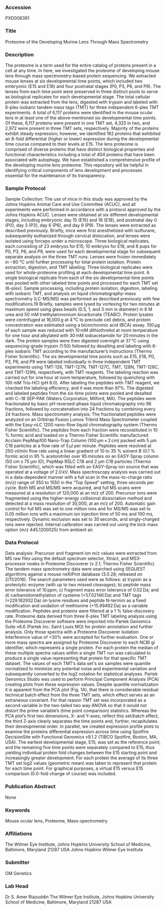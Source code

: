 ### Accession
PXD006381

### Title
Proteome of the Developing Murine Lens Through Mass Spectrometry

### Description
The proteome is a term used for the entire catalog of proteins present in a cell at any time. In here, we investigated the proteome of developing mouse lens through mass spectrometry-based protein sequencing. We extracted mouse lenses at six developmental time points, which included two embryonic (E15 and E18) and four postnatal stages (P0, P3, P6, and P9). The lenses from each time point were preserved in three distinct pools to serve as biological replicates for each developmental stage. The total cellular protein was extracted from the lens, digested with trypsin and labeled with 6-plex isobaric tandem mass tags (TMT) for three independent 6-plex TMT experiments. A total of 6,117 proteins were identified in the mouse ocular lens in at least one of the above-mentioned six developmental time points. Of these, 6,117 proteins were present in one TMT set, 4,325 in two, and 2,972 were present in three TMT sets, respectively. Majority of the proteins exhibit steady expression; however, we identified 162 proteins that exhibited an 8-fold differential (higher or lower) expression during the developmental time course compared to their levels at E15. The lens proteome is comprised of diverse proteins that have distinct biological properties and functional characteristics including a total of 404 proteins that have been associated with autophagy. We have established a comprehensive profile of the developing murine lens proteome. This repository will be helpful in identifying critical components of lens development and processes essential for the maintenance of its transparency.

### Sample Protocol
Sample Collection: The use of mice in this study was approved by the Johns Hopkins Animal Care and Use Committee (ACUC), and all experiments were performed in accordance with a protocol approved by the Johns Hopkins ACUC. Lenses were obtained at six different developmental stages, including embryonic day 15 (E15) and 18 (E18), and postnatal day 0 (P0), day 3 (P3), day 6 (P6), and day 9 (P9). The lenses were extracted as described previously. Briefly, mice were first anesthetized with isoflurane, subsequently euthanized through cervical dislocation, and lenses were isolated using forceps under a microscope. Three biological replicates, each consisting of 23 embryos for E15, 10 embryos for E18, and 8 pups for P0, P3, P6, and P9, were used for each developmental stage for subsequent separate analysis on the three TMT runs. Lenses were frozen immediately in −80 °C until further processing for total protein isolation.  Protein extraction, digestion, and TMT labeling: Three biological replicates were used for whole-proteome profiling at each developmental time point. A single biological replicate from each of the six developmental time points was pooled with other labeled time points and processed for each TMT set (6-plex). Sample processing, including protein isolation, digestion, labeling with isobaric TMT, and analysis on liquid chromatography–mass spectrometry (LC-MS/MS) was performed as described previously with few modifications.19 Briefly, samples were lysed by vortexing for two minutes at maximum speed using glass beads (0.5, 1, and 3 mm in diameter) in 8 M urea and 50 mM triethylammonium bicarbonate (TEABC). Protein lysates were centrifuged at 16,000 g at 4 °C to preclude cell debris, and protein concentration was estimated using a bicinchoninic acid (BCA) assay. 100 µg of each sample was reduced with 10 mM dithiothreitol at room temperature for one hour and alkylated with 30 mM iodoacetamide for 20 minutes in the dark. The protein samples were then digested overnight at 37 °C using sequencing-grade trypsin (1:50) followed by desalting and labeling with 6-plex isobaric TMT according to the manufacturer’s instructions (Thermo Fisher Scientific). The six developmental time points such as E15, E18, P0, P3, P6, and P9 were labeled individually in three independent TMT experiments using TMT-126, TMT-127N, TMT-127C, TMT, 128N, TMT-128C, and TMT-129N, respectively, with TMT reagents. The labeling reaction was carried out for one hour at room temperature, followed by quenching with 100 mM Tris-HCl (pH 8.0). After labeling the peptides with TMT reagent, we checked the labeling efficiency, and it was more than 97%. The digested and labeled peptides from the six-time points were pooled and desalted with C¬18 SEP-PAK (Waters Corporation, Milford, MA). The peptides were fractionated by basic pH reversed-phase liquid chromatography into 96 fractions, followed by concatenation into 24 fractions by combining every 24 fractions.   Mass spectrometry analysis: The fractionated peptides were analyzed on an Orbitrap Fusion Lumos Tribrid Mass Spectrometer coupled with the Easy-nLC 1200 nano-flow liquid chromatography system (Thermo Fisher Scientific). The peptides from each fraction were reconstituted in 10 % formic acid and loaded on a Thermo Fisher Scientific manufactured Acclaim PepMap100 Nano-Trap Column (100 μm × 2 cm) packed with 5 μm C18 particles at a flow rate of 5 μl per minute. Peptides were resolved at 250-nl/min flow rate using a linear gradient of 10 to 35 % solvent B (0.1 % formic acid in 95 % acetonitrile) over 95 minutes on an EASY-Spray column (50 cm x 75 µm ID), PepMap RSLC C18 and 2 µm C18 particles (Thermo Fisher Scientific), which was fitted with an EASY-Spray ion source that was operated at a voltage of 2.0 kV.  Mass spectroscopy analysis was carried out in a data-dependent manner with a full scan in the mass-to-charge ratio (m/z) range of 350 to 1550 in the “Top Speed” setting, three seconds per cycle. Both MS and MS/MS were acquired, and full MS scans were measured at a resolution of 120,000 at an m/z of 200. Precursor ions were fragmented using the higher-energy collisional dissociation method and detected at a mass resolution of 30,000, at an m/z of 200. Automatic gain control for full MS was set to one million ions and for MS/MS was set to 0.05 million ions with a maximum ion injection time of 50 ms and 100 ms, respectively. Dynamic exclusion was set to 30 seconds, and singly-charged ions were rejected. Internal calibration was carried out using the lock mass option (m/z 445.1200025) from ambient air.

### Data Protocol
Data analysis: Precursor and fragment ion m/z values were extracted from MS raw files using the default spectrum selector, Xtract, and MS3-processor nodes in Proteome Discoverer (v 2.1; Thermo Fisher Scientific). The tandem mass spectrometry data were searched using SEQUEST algorithms against a mouse neXtProt database (3.0.28; released on 2/11/2016). The search parameters used were as follows: a) trypsin as a proteolytic enzyme (with up to two missed cleavages); b) peptide mass error tolerance of 10 ppm; c) fragment mass error tolerance of 0.02 Da; and d) carbamidomethylation of cysteine (+57.02146 Da) and TMT tags (+229.162932 Da) on lysine residues and peptide N-termini as a fixed modification and oxidation of methionine (+15.99492 Da) as a variable modification. Peptides and proteins were filtered at a 1 % false-discovery rate. Proteome data derived from three 6-plex TMT labeling analysis using the Proteome Discoverer software were imported into Partek Genomics Suite v6.6 (Partek Inc. Saint Louis MO) for protein annotation and further analysis. Only those spectra with a Proteome Discoverer Isolation Interference value of <30% were accepted for further evaluation. One or more mass spectra are assigned by Proteome Discoverer to each NCBI gi identifier, which represents a single protein. For each protein the median of these multiple spectra values within a single TMT run was calculated to produce a single value representing that protein for that specific TMT dataset. The values of each TMT’s data set's six samples were quantile normalized to minimize any potential noise and experimental variation and subsequently converted to the log2 notation for statistical analyses. Partek Genomics Studio was used to perform Principal Component Analysis (PCA) creating plots from these expression values.  Despite quantile normalization it is apparent from the PCA plot (Fig. 1A), that there is considerable residual technical batch effect from the three TMT sets, which effect serves as an extraneous covariant. For that reason TMT set was incorporated as a second variable in the two-tailed two way ANOVA so that it would not distort the prime variable’s (time point comparison) statistics. Whereas the PCA plot’s first two dimensions, X- and Y-axes, reflect this set/batch effect, the third Z-axis clearly separates the time points and, further, recapitulates their developmental order.  In parallel, we created expression profile plots to examine the proteins differential expression across time using Spotfire DecisionSite with Functional Genomics v9.1.2 (TIBCO Spotfire, Boston, MA, USA). The earliest developmental stage, E15, was set as the reference point, and the remaining five time points were separately compared to E15, thus yielding individual protein fold changes between the E15 starting point and increasingly greater development. For each protein the average of its three TMT set log2 values (geometric mean) was taken to represent that protein for each time point. For graphical purposes, a virtual E15 versus E15 comparison (0.0-fold change of course) was included.

### Publication Abstract
None

### Keywords
Mouse ocular lens, Proteome, Mass-spectrometry

### Affiliations
The Wilmer Eye Institute, Johns Hopkins University School of Medicine, Baltimore, Maryland 21287 USA
Johns Hopkins Wilmer Eye Institute

### Submitter
OM Genetics

### Lab Head
Dr S. Amer Riazuddin
The Wilmer Eye Institute, Johns Hopkins University School of Medicine, Baltimore, Maryland 21287 USA


